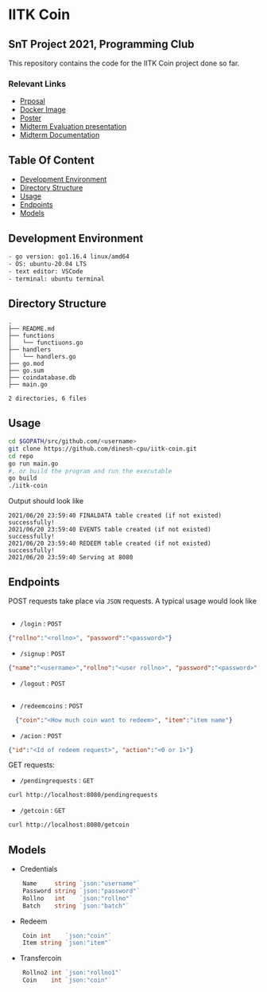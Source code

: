 # IITK Coin
## SnT Project 2021, Programming Club 

This repository contains the code for the IITK Coin project done so far.

### Relevant Links

- [Prposal](https://docs.google.com/document/d/1Jm2pImnVrgxi7Qu-DvHG4wdYIYLJ4IYw4N9uCU-z_t0/edit?usp=sharing)
- [Docker Image](https://hub.docker.com/r/dineshcpu/iitk-coin)
- [Poster](https://www.canva.com/design/DAElW0YxGAg/XqLWvQp10V5lCzMTEWRBCQ/view?utm_content=DAElW0YxGAg&utm_campaign=designshare&utm_medium=link&utm_source=sharebutton)
- [Midterm Evaluation presentation](https://docs.google.com/presentation/d/1kriN-7A3v1RlXUDL5NETX3roJKRMJInptkWofIxY8dg/edit?usp=sharing)
- [Midterm Documentation](https://docs.google.com/document/d/1bvOWH4k0U-l2pQ1jLWIDzOkJ2wbHNW4jJw7tMWkUV6o/edit?usp=sharing)


## Table Of Content
- [Development Environment](#development-environment)
- [Directory Structure](#directory-structure)
- [Usage](#usage)
- [Endpoints](#endpoints)
- [Models](#models)

## Development Environment

```bash
- go version: go1.16.4 linux/amd64   
- OS: ubuntu-20.04 LTS   
- text editor: VSCode    	
- terminal: ubuntu terminal 
```

## Directory Structure
```
.
├── README.md
├── functions
│   └── functiuons.go
├── handlers
│   └── handlers.go
├── go.mod
├── go.sum
├── coindatabase.db
├── main.go

2 directories, 6 files
```

## Usage
```bash
cd $GOPATH/src/github.com/<username>
git clone https://github.com/dinesh-cpu/iitk-coin.git
cd repo
go run main.go     
#, or build the program and run the executable
go build
./iitk-coin
```

Output should look like

```
2021/06/20 23:59:40 FINALDATA table created (if not existed) successfully!
2021/06/20 23:59:40 EVENTS table created (if not existed) successfully!
2021/06/20 23:59:40 REDEEM table created (if not existed) successfully!
2021/06/20 23:59:40 Serving at 8080
```

## Endpoints
POST requests take place via `JSON` requests. A typical usage would look like

```bash

```

- `/login` : `POST`
```json
{"rollno":"<rollno>", "password":"<password>"}
```

- `/signup` : `POST`
```json
{"name":"<username>","rollno":"<user rollno>", "password":"<password>","batch":"<user batch>"}
```

- `/logout` : `POST`
```json

```
- `/redeemcoins` : `POST`
```json
  {"coin":"<How much coin want to redeem>", "item":"item name"}
```

- `/acion` : `POST`
```json
{"id":"<Id of redeem request>", "action":"<0 or 1>"}
```

GET requests:

- `/pendingrequests` : `GET`
```bash
curl http://localhost:8080/pendingrequests
```

- `/getcoin` : `GET`
```bash
curl http://localhost:8080/getcoin
```

## Models

-  Credentials
```go
	Name     string `json:"username"`
	Password string `json:"password"`
	Rollno   int    `json:"rollno"`
	Batch    string `json:"batch"`
```

- Redeem
```go
	Coin int    `json:"coin"`
	Item string `json:"item"`
```

- Transfercoin
```go
	Rollno2 int `json:"rollno1"`
	Coin    int `json:"coin"`
```
